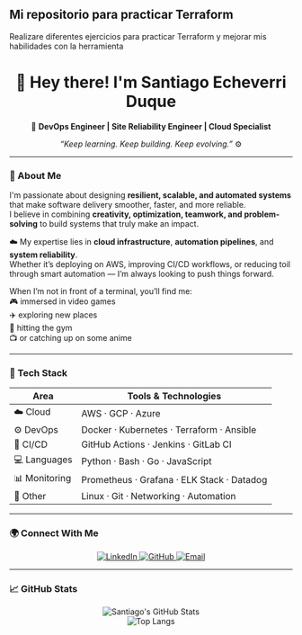 ## Mi repositorio para practicar Terraform

Realizare diferentes ejercicios para practicar Terraform y mejorar mis habilidades con la herramienta

<!-- Profile Header -->
<h1 align="center">👋 Hey there! I'm <strong>Santiago Echeverri Duque</strong></h1>

<p align="center">
  🚀 <strong>DevOps Engineer | Site Reliability Engineer | Cloud Specialist</strong>  
</p>

<p align="center">
  <em>“Keep learning. Keep building. Keep evolving.”</em> ⚙️  
</p>

---

### 🧠 About Me

I'm passionate about designing **resilient, scalable, and automated systems** that make software delivery smoother, faster, and more reliable.  
I believe in combining **creativity, optimization, teamwork, and problem-solving** to build systems that truly make an impact.  

☁️ My expertise lies in **cloud infrastructure**, **automation pipelines**, and **system reliability**.  
Whether it’s deploying on AWS, improving CI/CD workflows, or reducing toil through smart automation — I’m always looking to push things forward.

When I’m not in front of a terminal, you’ll find me:  
🎮 immersed in video games  
✈️ exploring new places  
💪 hitting the gym  
📺 or catching up on some anime  

---

### 🧰 Tech Stack

<div align="center">

| Area | Tools & Technologies |
|------|----------------------|
| ☁️ Cloud | AWS · GCP · Azure |
| ⚙️ DevOps | Docker · Kubernetes · Terraform · Ansible |
| 🚀 CI/CD | GitHub Actions · Jenkins · GitLab CI |
| 💻 Languages | Python · Bash · Go · JavaScript |
| 📊 Monitoring | Prometheus · Grafana · ELK Stack · Datadog |
| 🧩 Other | Linux · Git · Networking · Automation |

</div>

---

### 🌍 Connect With Me  

<p align="center">
  <a href="https://www.linkedin.com/in/your-profile" target="_blank">
    <img src="https://img.shields.io/badge/LinkedIn-%230077B5.svg?style=for-the-badge&logo=linkedin&logoColor=white" alt="LinkedIn"/>
  </a>
  <a href="https://github.com/your-username" target="_blank">
    <img src="https://img.shields.io/badge/GitHub-%2312100E.svg?style=for-the-badge&logo=github&logoColor=white" alt="GitHub"/>
  </a>
  <a href="mailto:youremail@example.com">
    <img src="https://img.shields.io/badge/Email-%23D14836.svg?style=for-the-badge&logo=gmail&logoColor=white" alt="Email"/>
  </a>
</p>

---

### 📈 GitHub Stats  

<div align="center">

![Santiago's GitHub Stats](https://github-readme-stats.vercel.app/api?username=your-username&show_icons=true&theme=tokyonight)  
![Top Langs](https://github-readme-stats.vercel.app/api/top-langs/?username=your-username&layout=compact&theme=tokyonight)

</div>

